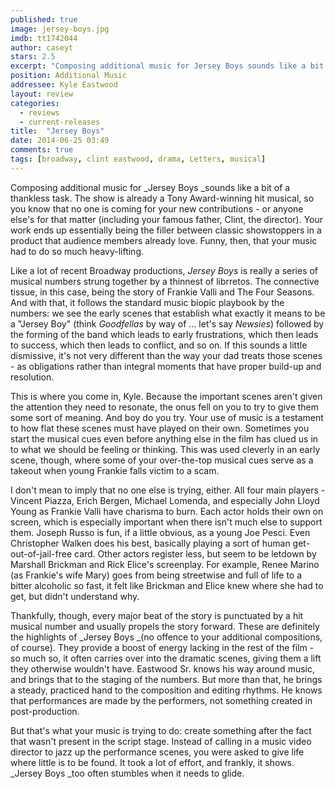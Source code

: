 ```yaml
---
published: true
image: jersey-boys.jpg
imdb: tt1742044
author: caseyt 
stars: 2.5
excerpt: "Composing additional music for Jersey Boys sounds like a bit of a thankless task. The show is already a Tony Award-winning hit musical, so you know that no one is coming for your new contributions - or anyone else's for that matter (including your famous father, Clint, the director)."
position: Additional Music
addressee: Kyle Eastwood
layout: review
categories: 
  - reviews
  - current-releases
title:  "Jersey Boys"
date: 2014-06-25 03:49
comments: true
tags: [broadway, clint eastwood, drama, Letters, musical]
---
```

Composing additional music for _Jersey Boys _sounds like a bit of a thankless task. The show is already a Tony Award-winning hit musical, so you know that no one is coming for your new contributions - or anyone else's for that matter (including your famous father, Clint, the director). Your work ends up essentially being the filler between classic showstoppers in a product that audience members already love. Funny, then, that your music had to do so much heavy-lifting.

Like a lot of recent Broadway productions, _Jersey Boys_ is really a series of musical numbers strung together by a thinnest of librretos. The connective tissue, in this case, being the story of Frankie Valli and The Four Seasons. And with that, it follows the standard music biopic playbook by the numbers: we see the early scenes that establish what exactly it means to be a "Jersey Boy" (think _Goodfellas_ by way of … let's say _Newsies_) followed by the forming of the band which leads to early frustrations, which then leads to success, which then leads to conflict, and so on. If this sounds a little dismissive, it's not very different than the way your dad treats those scenes - as obligations rather than integral moments that have proper build-up and resolution.

This is where you come in, Kyle. Because the important scenes aren't given the attention they need to resonate, the onus fell on you to try to give them some sort of meaning. And boy do you try. Your use of music is a testament to how flat these scenes must have played on their own. Sometimes you start the musical cues even before anything else in the film has clued us in to what we should be feeling or thinking. This was used cleverly in an early scene, though, where some of your over-the-top musical cues serve as a takeout when young Frankie falls victim to a scam.

I don't mean to imply that no one else is trying, either. All four main players - Vincent Piazza, Erich Bergen, Michael Lomenda, and especially John Lloyd Young as Frankie Valli have charisma to burn. Each actor holds their own on screen, which is especially important when there isn't much else to support them. Joseph Russo is fun, if a little obvious, as a young Joe Pesci. Even Christopher Walken does his best, basically playing a sort of human get-out-of-jail-free card. Other actors register less, but seem to be letdown by Marshall Brickman and Rick Elice's screenplay. For example, Renee Marino (as Frankie's wife Mary) goes from being streetwise and full of life to a bitter alcoholic so fast, it felt like Brickman and Elice knew where she had to get, but didn't understand why.

Thankfully, though, every major beat of the story is punctuated by a hit musical number and usually propels the story forward. These are definitely the highlights of _Jersey Boys _(no offence to your additional compositions, of course). They provide a boost of energy lacking in the rest of the film - so much so, it often carries over into the dramatic scenes, giving them a lift they otherwise wouldn't have. Eastwood Sr. knows his way around music, and brings that to the staging of the numbers. But more than that, he brings a steady, practiced hand to the composition and editing rhythms. He knows that performances are made by the performers, not something created in post-production.

But that's what your music is trying to do: create something after the fact that wasn't present in the script stage. Instead of calling in a music video director to jazz up the performance scenes, you were asked to give life where little is to be found. It took a lot of effort, and frankly, it shows. _Jersey Boys _too often stumbles when it needs to glide.